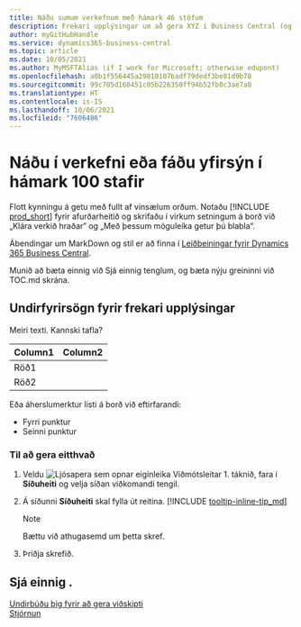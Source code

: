 ```yaml
---
title: Náðu sumum verkefnum með hámark 46 stöfum
description: Frekari upplýsingar um að gera XYZ í Business Central (og svo fullt af ágætum leitarorðum í eðlilegum setningum. Hámarkslengd er 160 stafir, sem er svona langt).
author: myGitHubHandle
ms.service: dynamics365-business-central
ms.topic: article
ms.date: 10/05/2021
ms.author: MyMSFTAlias (if I work for Microsoft; otherwise edupont)
ms.openlocfilehash: a0b1f556445a29810107badf79dedf3be81d9b78
ms.sourcegitcommit: 99c705d160451c05b226350ff94b52fb0c3ae7a0
ms.translationtype: HT
ms.contentlocale: is-IS
ms.lasthandoff: 10/06/2021
ms.locfileid: "7606486"
---
```

# <a name="achieve-some-task-or-get-the-overview-in-max-100-characters"></a>Náðu í verkefni eða fáðu yfirsýn í hámark 100 stafir

Flott kynningu á getu með fullt af vinsælum orðum. Notaðu [!INCLUDE [prod_short](includes/prod_short.md)] fyrir afurðarheitið og skrifaðu í virkum setningum á borð við „Klára verkið hraðar“ og „Með þessum möguleika getur þú blabla“.  

Ábendingar um MarkDown og stíl er að finna í [Leiðbeiningar fyrir Dynamics 365 Business Central](https://docs.microsoft.com/en-us/dynamics365/business-central/dev-itpro/help/writing-guide).  

Munið að bæta einnig við Sjá einnig tenglum, og bæta nýju greininni við TOC.md skrána.  

## <a name="subheading-for-more-details"></a>Undirfyrirsögn fyrir frekari upplýsingar

Meiri texti. Kannski tafla?

|Column1  |Column2  |
|---------|---------|
|Röð1     |         |
|Röð2     |         |

Eða áherslumerktur listi á borð við eftirfarandi:

* Fyrri punktur
* Seinni punktur

### <a name="to-do-something"></a>Til að gera eitthvað

1. Veldu ![Ljósapera sem opnar eiginleika Viðmótsleitar 1.](media/ui-search/search_small.png "Segðu mér hvað þú vilt gera") táknið, fara í **Síðuheiti** og velja síðan viðkomandi tengil.
2. Á síðunni **Síðuheiti** skal fylla út reitina. [!INCLUDE [tooltip-inline-tip_md](includes/tooltip-inline-tip_md.md)]

    > [!NOTE]
    > Bættu við athugasemd um þetta skref.
3. Þriðja skrefið.

## <a name="see-also"></a>Sjá einnig .

[Undirbúðu þig fyrir að gera viðskipti](ui-get-ready-business.md)  
[Stjórnun](admin-setup-and-administration.md)  
